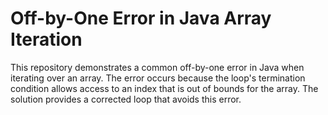 # Off-by-One Error in Java Array Iteration
This repository demonstrates a common off-by-one error in Java when iterating over an array.  The error occurs because the loop's termination condition allows access to an index that is out of bounds for the array. The solution provides a corrected loop that avoids this error.